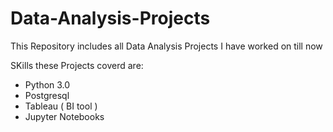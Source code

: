 # Data-Analysis-Projects

This Repository includes all Data Analysis Projects I have worked on till now

SKills these Projects coverd are:
* Python 3.0
* Postgresql
* Tableau ( BI tool )
* Jupyter Notebooks
